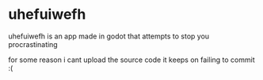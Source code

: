 # uhefuiwefh
uhefuiwefh is an app made in godot that attempts to stop you procrastinating

for some reason i cant upload the source code it keeps on failing to commit :(
